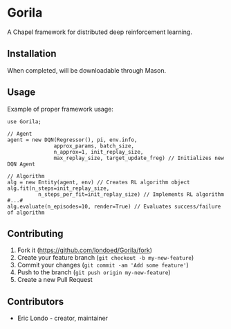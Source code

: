 # Gorila
A Chapel framework for distributed deep reinforcement learning.

## Installation

When completed, will be downloadable through Mason.

## Usage

Example of proper framework usage:

```chapel
use Gorila;

// Agent
agent = new DQN(Regressor(), pi, env.info,
               approx_params, batch_size,
               n_approx=1, init_replay_size,
               max_replay_size, target_update_freg) // Initializes new DQN Agent

// Algorithm
alg = new Entity(agent, env) // Creates RL algorithm object
alg.fit(n_steps=init_replay_size,
          n_steps_per_fit=init_replay_size) // Implements RL algorithm
#...#
alg.evaluate(n_episodes=10, render=True) // Evaluates success/failure of algorithm
```

## Contributing

1. Fork it (<https://github.com/londoed/Gorila/fork>)
2. Create your feature branch (`git checkout -b my-new-feature`)
3. Commit your changes (`git commit -am 'Add some feature'`)
4. Push to the branch (`git push origin my-new-feature`)
5. Create a new Pull Request

## Contributors

- Eric Londo - creator, maintainer
